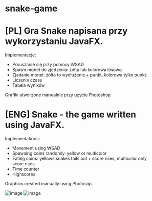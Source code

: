 # snake-game
# [PL] Gra Snake napisana przy wykorzystaniu JavaFX.
Implementacje:
- Poruszanie się przy pomocy WSAD
- Spawn monet do zjedzenia: żółta lub kolorowa losowo
- Zjadanie monet: żółta to wydłużenie + punkt, kolorowa tylko punkt.
- Liczenie czasu
- Tabela wyników

Grafiki utworzone manualnie przy użyciu Photoshop.



# [ENG] Snake - the game written using JavaFX.
Implementations:
- Movement using WSAD
- Spawning coins randomly: yellow or multicolor
- Eating coins: yellows snakes tails out + score rises, multicolor only score rises 
- Time counter
- Highscores

Graphics created manually using Photosop.

![image](https://user-images.githubusercontent.com/103941193/163823473-e9a6bc9e-4186-46bb-97bd-f0ff62da337f.png)
![image](https://user-images.githubusercontent.com/103941193/163823681-493641ae-eb27-4dd9-ba19-c82d339b5c14.png)
